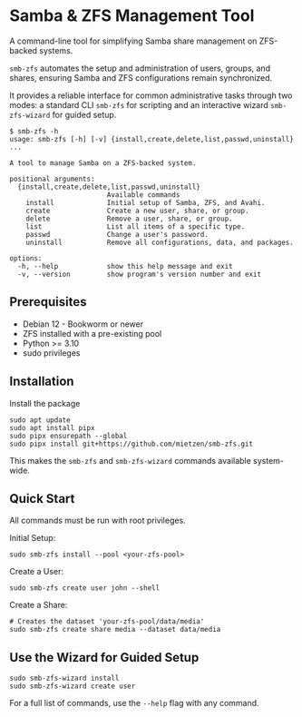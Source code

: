 # Samba & ZFS Management Tool

A command-line tool for simplifying Samba share management on ZFS-backed systems.

`smb-zfs` automates the setup and administration of users, groups, and shares, ensuring Samba and ZFS configurations remain synchronized.

It provides a reliable interface for common administrative tasks through two modes: a standard CLI `smb-zfs` for scripting and an interactive wizard `smb-zfs-wizard` for guided setup.

```Shell
$ smb-zfs -h                                                                                                  
usage: smb-zfs [-h] [-v] {install,create,delete,list,passwd,uninstall} ...

A tool to manage Samba on a ZFS-backed system.

positional arguments:
  {install,create,delete,list,passwd,uninstall}
                        Available commands
    install             Initial setup of Samba, ZFS, and Avahi.
    create              Create a new user, share, or group.
    delete              Remove a user, share, or group.
    list                List all items of a specific type.
    passwd              Change a user's password.
    uninstall           Remove all configurations, data, and packages.

options:
  -h, --help            show this help message and exit
  -v, --version         show program's version number and exit
```

 ## Prerequisites

- Debian 12 - Bookworm or newer
- ZFS installed with a pre-existing pool
- Python >= 3.10
- sudo privileges

## Installation

Install the package

    sudo apt update
    sudo apt install pipx
    sudo pipx ensurepath --global
    sudo pipx install git+https://github.com/mietzen/smb-zfs.git

This makes the `smb-zfs` and `smb-zfs-wizard` commands available system-wide.

## Quick Start

All commands must be run with root privileges.

Initial Setup:

```Shell
sudo smb-zfs install --pool <your-zfs-pool>
```

Create a User:

```Shell
sudo smb-zfs create user john --shell
```

Create a Share:

```Shell
# Creates the dataset 'your-zfs-pool/data/media'
sudo smb-zfs create share media --dataset data/media
```

## Use the Wizard for Guided Setup

```Shell
sudo smb-zfs-wizard install
sudo smb-zfs-wizard create user
```

For a full list of commands, use the `--help` flag with any command.
